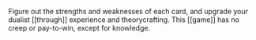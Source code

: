 Figure out the strengths and weaknesses of each card, and upgrade your dualist [[through]] experience and theorycrafting. This [[game]] has no creep or pay-to-win, except for knowledge.